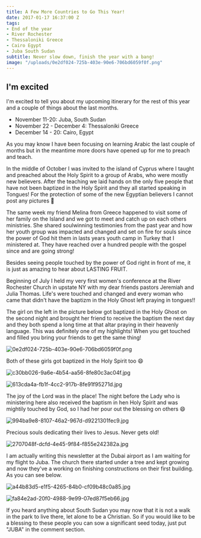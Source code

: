 ```yaml
---
title: A Few More Countries to Go This Year!
date: 2017-01-17 16:37:00 Z
tags:
- End of the year
- River Rochester
- Thessaloniki Greece
- Cairo Egypt
- Juba South Sudan
subtitle: Never slow down, finish the year with a bang!
image: "/uploads/0e2df024-725b-403e-90e6-706bd6059f0f.png"
---
```


## I'm excited

I'm excited to tell you about my upcoming itinerary for the rest of this year and a couple of things about the last months.

* November 11-20: Juba, South Sudan
* November 22 - December 4: Thessaloniki Greece
* December 14 - 20: Cairo, Egypt

As you may know I have been focusing on learning Arabic the last couple of months but in the meantime more doors have opened up for me to preach and teach.

In the middle of October I was invited to the island of Cyprus where I taught and preached about the Holy Spirit to a group of Arabs, who were mostly new believers. After the teaching we laid hands on the only five people that have not been baptized in the Holy Spirit and they all started speaking in Tongues! For the protection of some of the new Egyptian believers I cannot post any pictures 🙁

The same week my friend Melina from Greece happened to visit some of her family on the Island and we got to meet and catch up on each others ministries. She shared soulwinning testimonies from the past year and how her youth group was impacted and changed and set on fire for souls since the power of God hit them in lasts years youth camp in Turkey that I ministered at. They have reached over a hundred people with the gospel since and are going strong! 

Besides seeing people touched by the power of God right in front of me, it is just as amazing to hear about LASTING FRUIT.

Beginning of July I held my very first women's conference at the River Rochester Church in upstate NY with my dear friends pastors Jeremiah and Julia Thomas. Life's were touched and changed and every woman who came that didn't have the baptizm in the Holy Ghost left praying in tongues!!

The girl on the left in the picture below got baptized in the Holy Ghost on the second night and brought her friend to receive the baptism the next day and they both spend a long time at that altar praying in their heavenly language. This was definitely one of my highlights! When you get touched and filled you bring your friends to get the same thing!

![0e2df024-725b-403e-90e6-706bd6059f0f.png](/uploads/0e2df024-725b-403e-90e6-706bd6059f0f.png)

Both of these girls got baptized in the Holy Spirit too 😄

![c30bb026-9a6e-4b54-aa56-8fe80c3ac04f.jpg](/uploads/c30bb026-9a6e-4b54-aa56-8fe80c3ac04f.jpg)

![613cda4a-fb1f-4cc2-917b-8fe91f95271d.jpg](/uploads/613cda4a-fb1f-4cc2-917b-8fe91f95271d.jpg)

The joy of the Lord was in the place! The night before the Lady who is ministering here also received the baptism in hen Holy Spirit and was mightily touched by God, so I had her pour out the blessing on others 😄

![994ba9e8-8107-46a2-967d-d9221301fec9.jpg](/uploads/994ba9e8-8107-46a2-967d-d9221301fec9.jpg)

Precious souls dedicating their lives to Jesus. Never gets old!

![2707048f-dcfd-4e45-9f84-f855e242382a.jpg](/uploads/2707048f-dcfd-4e45-9f84-f855e242382a.jpg)

I am actually writing this newsletter at the Dubai airport as I am waiting for my flight to Juba. The church there started under a tree and kept growing and now they've a working on finishing constructions on their first building. As you can see below. 

![a44b83d5-e1f5-4265-84b0-cf09b48c0a85.jpg](/uploads/a44b83d5-e1f5-4265-84b0-cf09b48c0a85.jpg)

![fa84e2ad-20f0-4988-9e99-07ed87f5eb66.jpg](/uploads/fa84e2ad-20f0-4988-9e99-07ed87f5eb66.jpg)

If you heard anything about South Sudan you may now that it is not a walk in the park to live there, let alone to be a Christian. So if you would like to be a blessing to these people you can sow a significant seed today, just put "JUBA" in the comment section.